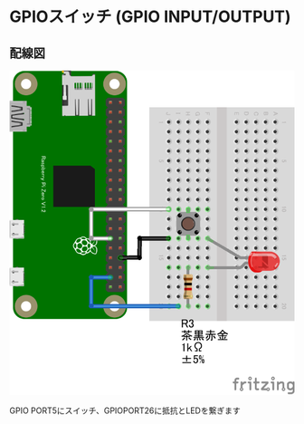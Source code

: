 # GPIOスイッチ (GPIO INPUT/OUTPUT)

## 配線図

![配線図](./PiZero_gpio-inout.png "schematic")

GPIO PORT5にスイッチ、GPIOPORT26に抵抗とLEDを繋ぎます
